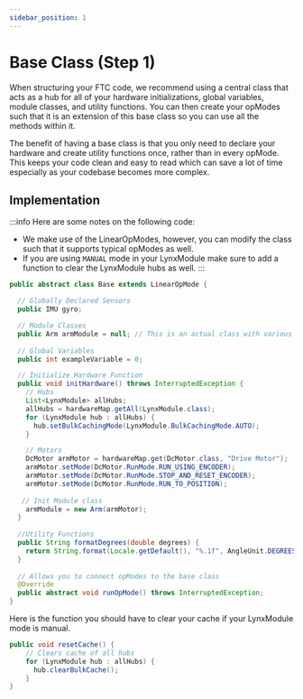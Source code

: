 ```yaml
---
sidebar_position: 1
---
```

# Base Class (Step 1)

When structuring your FTC code, we recommend using a central class that acts as a hub for all of your hardware initializations, global variables, module classes, and utility functions. You can then create your opModes such that it is an extension of this base class so you can use all the methods within it. 

The benefit of having a base class is that you only need to declare your hardware and create utility functions once, rather than in every opMode. This keeps your code clean and easy to read which can save a lot of time especially as your codebase becomes more complex. 

## Implementation
:::info
Here are some notes on the following code: 
* We make use of the LinearOpModes, however, you can modify the class such that it supports typical opModes as well. 
* If you are using `MANUAL` mode in your LynxModule make sure to add a function to clear the LynxModule hubs as well.
:::
```java
public abstract class Base extends LinearOpMode {

  // Globally Declared Sensors
  public IMU gyro;

  // Module Classes
  public Arm armModule = null; // This is an actual class with various methods
  
  // Global Variables
  public int exampleVariable = 0; 

  // Initialize Hardware Function
  public void initHardware() throws InterruptedException {
    // Hubs
    List<LynxModule> allHubs;
    allHubs = hardwareMap.getAll(LynxModule.class);
    for (LynxModule hub : allHubs) {
      hub.setBulkCachingMode(LynxModule.BulkCachingMode.AUTO);
    }

    // Motors
    DcMotor armMotor = hardwareMap.get(DcMotor.class, "Drive Motor");  
    armMotor.setMode(DcMotor.RunMode.RUN_USING_ENCODER);
    armMotor.setMode(DcMotor.RunMode.STOP_AND_RESET_ENCODER);
    armMotor.setMode(DcMotor.RunMode.RUN_TO_POSITION);
  
   // Init Module class
    armModule = new Arm(armMotor); 
  }
  
  //Utility Functions
  public String formatDegrees(double degrees) {
    return String.format(Locale.getDefault(), "%.1f", AngleUnit.DEGREES.normalize(degrees));
  }
  
  // Allows you to connect opModes to the base class 
  @Override
  public abstract void runOpMode() throws InterruptedException;
} 
```

Here is the function you should have to clear your cache if your LynxModule mode is manual.
```java 
public void resetCache() {
    // Clears cache of all hubs
    for (LynxModule hub : allHubs) {
      hub.clearBulkCache();
    }
}
```